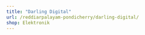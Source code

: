 ```yaml
---
title: "Darling Digital"
url: /reddiarpalayam-pondicherry/darling-digital/
shop: Elektronik
---
```

